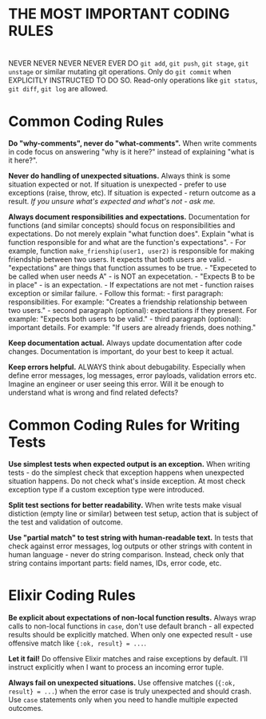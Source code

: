 #
# THE MOST IMPORTANT CODING RULES
#

NEVER NEVER NEVER NEVER EVER DO `git add`, `git push`, `git stage`, `git unstage` or similar mutating git operations. Only do `git commit` when EXPLICITLY INSTRUCTED TO DO SO. Read-only operations like `git status`, `git diff`, `git log` are allowed.

# Common Coding Rules

__Do "why-comments", never do "what-comments".__ When write comments in code focus on answering "why is it here?" instead of explaining "what is it here?".

__Never do handling of unexpected situations.__ Always think is some situation expected or not. If situation is unexpected - prefer to use exceptions (raise, throw, etc). If situation is expected - return outcome as a result. _If you unsure what's expected and what's not - ask me._

__Always document responsibilities and expectations.__ Documentation for functions (and similar concepts) should focus on responsibilities and expectations. Do not merely explain "what function does". Explain "what is function responsible for and what are the function's expectations".
    - For example, function `make_frienship(user1, user2)` is responsible for making friendship between two users. It expects that both users are valid.
    - "expectations" are things that function assumes to be true.
        - "Expeceted to be called when user needs A" - is NOT an expecetation.
        - "Expects B to be in place" - is an expectation.
        - If expectations are not met - function raises exception or similar failure.
    - Follow this format:
        - first paragraph: responsibilities. For example: "Creates a friendship relationship between two users."
        - second paragraph (optional): expectations if they present. For example: "Expects both users to be valid."
        - third paragraph (optional): important details. For example: "If users are already friends, does nothing."

__Keep documentation actual.__ Always update documentation after code changes. Documentation is important, do your best to keep it actual.

__Keep errors helpful.__ ALWAYS think about debugability. Especially when define error messages, log messages, error payloads, validation errors etc. Imagine an engineer or user seeing this error. Will it be enough to understand what is wrong and find related defects?

# Common Coding Rules for Writing Tests

__Use simplest tests when expected output is an exception.__ When writing tests - do the simplest check that exception happens when unexpected situation happens. Do not check what's inside exception. At most check exception type if a custom exception type were introduced.

__Split test sections for better readability.__ When write tests make visual distiction (empty line or similar) between test setup, action that is subject of the test and validation of outcome.

__Use "partial match" to test string with human-readable text.__ In tests that check against error messages, log outputs or other strings with content in human language - never do string comparison. Instead, check only that string contains important parts: field names, IDs, error code, etc.

# Elixir Coding Rules

__Be explicit about expectations of non-local function results.__ Always wrap calls to non-local functions in `case`, don't use default branch - all expected results should be explicitly matched. When only one expected result - use offensive match like `{:ok, result} = ...`.

__Let it fail!__ Do offensive Elixir matches and raise exceptions by default. I'll instruct explicitly when I want to process an incoming error tuple.

__Always fail on unexpected situations.__ Use offensive matches (`{:ok, result} = ...`) when the error case is truly unexpected and should crash. Use `case` statements only when you need to handle multiple expected outcomes.
